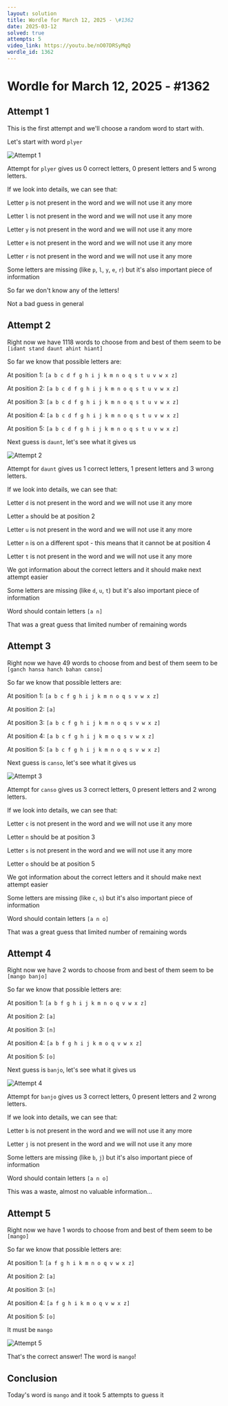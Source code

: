 ```yaml
---
layout: solution
title: Wordle for March 12, 2025 - \#1362
date: 2025-03-12
solved: true
attempts: 5
video_link: https://youtu.be/nO07DRSyMqQ
wordle_id: 1362
---
```


# Wordle for March 12, 2025 - \#1362

## Attempt 1

This is the first attempt and we'll choose a random word to start with.

Let's start with word `plyer`

![Attempt 1](2025-03-12/attempt-1.png)

Attempt for `plyer` gives us 0 correct letters, 0 present letters and 5 wrong letters.

If we look into details, we can see that:

Letter `p` is not present in the word and we will not use it any more

Letter `l` is not present in the word and we will not use it any more

Letter `y` is not present in the word and we will not use it any more

Letter `e` is not present in the word and we will not use it any more

Letter `r` is not present in the word and we will not use it any more

Some letters are missing (like `p`, `l`, `y`, `e`, `r`) but it's also important piece of information

So far we don't know any of the letters!

Not a bad guess in general



## Attempt 2

Right now we have 1118 words to choose from and best of them seem to be `[idant stand daunt ahint hiant]`

So far we know that possible letters are:

At position 1: `[a b c d f g h i j k m n o q s t u v w x z]`

At position 2: `[a b c d f g h i j k m n o q s t u v w x z]`

At position 3: `[a b c d f g h i j k m n o q s t u v w x z]`

At position 4: `[a b c d f g h i j k m n o q s t u v w x z]`

At position 5: `[a b c d f g h i j k m n o q s t u v w x z]`

Next guess is `daunt`, let's see what it gives us

![Attempt 2](2025-03-12/attempt-2.png)

Attempt for `daunt` gives us 1 correct letters, 1 present letters and 3 wrong letters.

If we look into details, we can see that:

Letter `d` is not present in the word and we will not use it any more

Letter `a` should be at position 2

Letter `u` is not present in the word and we will not use it any more

Letter `n` is on a different spot - this means that it cannot be at position 4

Letter `t` is not present in the word and we will not use it any more

We got information about the correct letters and it should make next attempt easier

Some letters are missing (like `d`, `u`, `t`) but it's also important piece of information

Word should contain letters `[a n]`

That was a great guess that limited number of remaining words



## Attempt 3

Right now we have 49 words to choose from and best of them seem to be `[ganch hansa hanch bahan canso]`

So far we know that possible letters are:

At position 1: `[a b c f g h i j k m n o q s v w x z]`

At position 2: `[a]`

At position 3: `[a b c f g h i j k m n o q s v w x z]`

At position 4: `[a b c f g h i j k m o q s v w x z]`

At position 5: `[a b c f g h i j k m n o q s v w x z]`

Next guess is `canso`, let's see what it gives us

![Attempt 3](2025-03-12/attempt-3.png)

Attempt for `canso` gives us 3 correct letters, 0 present letters and 2 wrong letters.

If we look into details, we can see that:

Letter `c` is not present in the word and we will not use it any more

Letter `n` should be at position 3

Letter `s` is not present in the word and we will not use it any more

Letter `o` should be at position 5

We got information about the correct letters and it should make next attempt easier

Some letters are missing (like `c`, `s`) but it's also important piece of information

Word should contain letters `[a n o]`

That was a great guess that limited number of remaining words



## Attempt 4

Right now we have 2 words to choose from and best of them seem to be `[mango banjo]`

So far we know that possible letters are:

At position 1: `[a b f g h i j k m n o q v w x z]`

At position 2: `[a]`

At position 3: `[n]`

At position 4: `[a b f g h i j k m o q v w x z]`

At position 5: `[o]`

Next guess is `banjo`, let's see what it gives us

![Attempt 4](2025-03-12/attempt-4.png)

Attempt for `banjo` gives us 3 correct letters, 0 present letters and 2 wrong letters.

If we look into details, we can see that:

Letter `b` is not present in the word and we will not use it any more

Letter `j` is not present in the word and we will not use it any more

Some letters are missing (like `b`, `j`) but it's also important piece of information

Word should contain letters `[a n o]`

This was a waste, almost no valuable information...



## Attempt 5

Right now we have 1 words to choose from and best of them seem to be `[mango]`

So far we know that possible letters are:

At position 1: `[a f g h i k m n o q v w x z]`

At position 2: `[a]`

At position 3: `[n]`

At position 4: `[a f g h i k m o q v w x z]`

At position 5: `[o]`

It must be `mango`

![Attempt 5](2025-03-12/attempt-5.png)

That's the correct answer! The word is `mango`!

## Conclusion

Today's word is `mango` and it took 5 attempts to guess it

